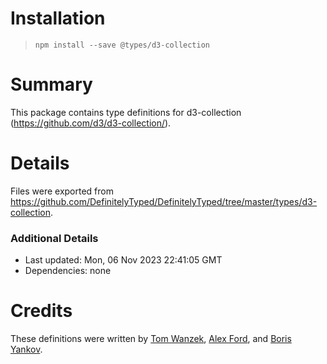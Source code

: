 # Installation
> `npm install --save @types/d3-collection`

# Summary
This package contains type definitions for d3-collection (https://github.com/d3/d3-collection/).

# Details
Files were exported from https://github.com/DefinitelyTyped/DefinitelyTyped/tree/master/types/d3-collection.

### Additional Details
 * Last updated: Mon, 06 Nov 2023 22:41:05 GMT
 * Dependencies: none

# Credits
These definitions were written by [Tom Wanzek](https://github.com/tomwanzek), [Alex Ford](https://github.com/gustavderdrache), and [Boris Yankov](https://github.com/borisyankov).
